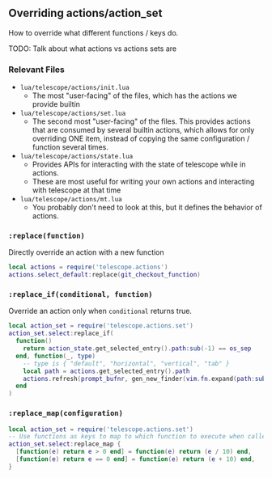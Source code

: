 

## Overriding actions/action_set

How to override what different functions / keys do.

TODO: Talk about what actions vs actions sets are

### Relevant Files

- `lua/telescope/actions/init.lua`
    - The most "user-facing" of the files, which has the actions we provide builtin
- `lua/telescope/actions/set.lua`
    - The second most "user-facing" of the files. This provides actions that are consumed by several builtin actions, which allows for only overriding ONE item, instead of copying the same configuration / function several times.
- `lua/telescope/actions/state.lua`
    - Provides APIs for interacting with the state of telescope while in actions.
    - These are most useful for writing your own actions and interacting with telescope at that time
- `lua/telescope/actions/mt.lua`
    - You probably don't need to look at this, but it defines the behavior of actions.

### `:replace(function)`

Directly override an action with a new function

```lua
local actions = require('telescope.actions')
actions.select_default:replace(git_checkout_function)
```

### `:replace_if(conditional, function)`

Override an action only when `conditional` returns true.

```lua
local action_set = require('telescope.actions.set')
action_set.select:replace_if(
  function()
    return action_state.get_selected_entry().path:sub(-1) == os_sep
  end, function(_, type)
    -- type is { "default", "horizontal", "vertical", "tab" }
    local path = actions.get_selected_entry().path
    actions.refresh(prompt_bufnr, gen_new_finder(vim.fn.expand(path:sub(1, -2))), { reset_prompt = true })
  end
)
```

### `:replace_map(configuration)`

```lua
local action_set = require('telescope.actions.set')
-- Use functions as keys to map to which function to execute when called.
action_set.select:replace_map {
  [function(e) return e > 0 end] = function(e) return (e / 10) end,
  [function(e) return e == 0 end] = function(e) return (e + 10) end,
}
```
